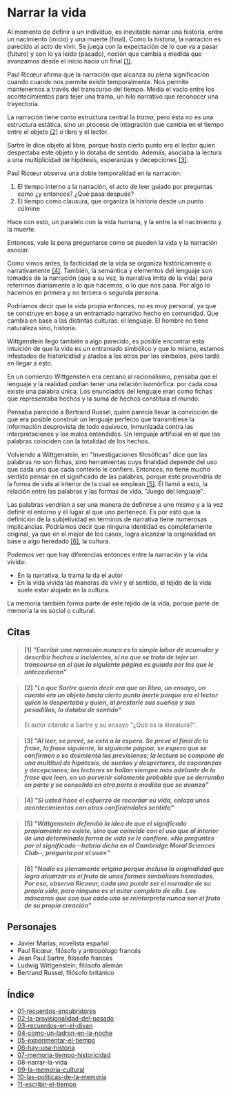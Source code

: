 # Narrar la vida
Al momento de definir a un individuo, es inevitable narrar una historia, entre un nacimiento (inicio) y una muerte (final). Como la historia, la narración es parecido al acto de vivir. Se juega con la expectación de lo que va a pasar (futuro) y con lo ya leído (pasado), noción que cambia a medida que avanzamos desde el inicio hacia un final [\[1\]](#1-escribir-una-narraci%C3%B3n-nunca-es-la-simple-labor-de-acumular-y-describir-hechos-o-incidentes-si-no-que-se-trata-de-tejer-un-transcurso-en-el-que-la-siguiente-p%C3%A1gina-es-guiada-por-las-que-le-antecedieron).

Paul Ricœur afirma que la narración que alcanza su plena significación cuando cuando nos permite existir temporalmente. Nos permite mantenernos a través del transcurso del tiempo. Media el vacío entre los acontecimientos para tejer una trama, un hilo narrativo que reconocer una trayectoria.

La narración tiene como estructura central la _trama_, pero ésta no es una estructura estática, sino un proceso de integración que cambia en el tiempo entre el objeto [\[2\]](#2-lo-que-sartre-quer%C3%ADa-decir-era-que-un-libro-un-ensayo-un-cuento-era-un-objeto-hasta-cierto-punto-interte-porque-era-el-lector-quien-lo-despertaba-y-quien-al-prestarle-sus-sue%C3%B1os-y-sus-pesadillas-lo-dotaba-de-sentido) o libro y el lector.

Sartre le dice objeto al libre, porque hasta cierto punto era el lector quien despertaba este objeto y lo dotaba de sentido. Además, asociaba la lectura a una multiplicidad de hipótesis, esperanzas y decepciones [\[3\]](#3-al-leer-se-prev%C3%A9-se-est%C3%A1-a-la-espera-se-prev%C3%A9-el-final-de-la-frase-la-frase-siguiente-la-siguiente-p%C3%A1gina-se-espera-que-se-confirmen-o-se-desmienta-las-previsiones-la-lectura-se-compone-de-una-multitud-de-hip%C3%B3tesis-de-sue%C3%B1os-y-despertares-de-esperanzas-y-decepciones-los-lectores-se-hallan-siempre-m%C3%A1s-adelante-de-la-frase-que-leen-en-un-porvenir-solamente-probable-que-se-derrumba-en-parte-y-se-consolida-en-otra-parte-a-medida-que-se-avanza).

Paul Ricœur observa una doble temporalidad en la narración:
1. El tiempo interno a la narración, el acto de leer guiado por preguntas como ¿y entonces? ¿Qué pasa después?
2. El tiempo como clausura, que organiza la historia desde un punto cúlmine

Hace con esto, un paralelo con la vida humana, y la entre la el nacimiento y la muerte.

Entonces, vale la pena preguntarse como se pueden la vida y la narración asociar.

Como vimos antes, la facticidad de la vida se organiza históricamente o narrativamente  [\[4\]](#4-si-usted-hace-el-esfuerzo-de-recordar-su-vida-enlaza-unos-acontecimientos-con-otros-confiri%C3%A9ndoles-sentido). También, la semántica y elementos del lenguaje son tomados de la narración (que a su vez, la narrativa imita de la vida) para referirnos diariamente a lo que hacemos, o lo que nos pasa. Por algo lo hacemos en primera y no tercera o segunda persona. 

Podríamos decir que la vida propia entonces, no es muy personal, ya que se construye en base a un entramado narrativo hecho en comunidad. Que cambia en base a las distintas culturas: el lenguaje. El hombre no tiene naturaleza sino, historia.

Wittgenstein llego también a algo parecido, es posible encontrar esta intuición de que la vida es un entramado simbólico y que lo mismo, estamos infestados de historicidad y atados a los otros por los símbolos, pero tardó en llegar a esto.

En un comienzo Wittgenstein era cercano al racionalismo, pensaba que el lenguaje y la realidad podían tener una relación isomórfica: por cada cosa existe una palabra única. Los enunciados del lenguaje eran como fichas que representaba hechos y la suma de hechos constituía el mundo.

Pensaba parecido a Bertrand Russel, quien parecía llevar la convicción de que era posible construir un lenguaje perfecto que transmitiese la información desprovista de todo equivoco, inmunizada contra las interpretaciones y los malos entendidos. Un lenguaje artificial en el que las palabras coinciden con la totalidad de los hechos.

Volviendo a Wittgenstein, en "Investigaciones filosóficas" dice que las palabras no son fichas, sino herramientas cuya finalidad depende del uso que cada uno que cada contexto le confiere. Entonces, no tiene mucho sentido pensar en el significado de las palabras, porque este provendría de la forma de vida al interior de la cual se emplean [\[5\]](#5-wittgenstein-defendi%C3%B3-la-idea-de-que-el-significado-propiamente-no-existe-sino-que-coincide-con-el-uso-que-al-interior-de-una-determinada-forma-de-vida-se-le-confiere-no-preguntes-por-el-significado-habr%C3%ADa-dicho-en-el-cambridge-moral-sciences-club-pregunta-por-el-uso). Él llamó a esto, la relación entre las palabras y las formas de vida, "Juego del lenguaje"..

Las palabras vendrían a ser una manera de definirse a uno mismo y a la vez definir el entorno y el lugar al que uno pertenece. Es por esto que la definición de la subjetividad en términos de narrativa tiene numerosas implicancias. Podríamos decir que ninguna identidad es completamente original, ya que en el mejor de los casos, logra alcanzar la originalidad en base a algo heredado [\[6\]](#6-nadie-es-plenamente-origina-porque-incluso-la-originalidad-que-logra-alcanzar-es-el-fruto-de-unas-formas-simb%C3%B3licas-heredadas-por-eso-observa-ricoeur-cada-uno-puede-ser-el-narrador-de-su-propia-vida-pero-ninguno-es-el-autor-completo-de-ella-las-m%C3%A1scaras-que-con-que-cada-uno-se-reinterpreta-nunca-son-el-fruto-de-su-propia-creaci%C3%B3n), la cultura.

Podemos ver que hay diferencias entonces entre la narración y la vida vivida:
- En la narrativa, la trama la da el autor
- En la vida vivida las maneras de vivir y el sentido, el tejido de la vida suele estar alojado en la cultura.

La memoria también forma parte de este tejido de la vida, porque parte de memoria la es social o cultural.

<!-- ## Destacados -->

<!-- ### Bertrand Russel y el lenguaje artifical [WIP] -->
<!-- lenguagje artificial que permitiera que las palabras coincidieran con la totalidad los hechos -->

<!-- Las citas sin autor especificado son del autor del libro: Carlos Peña. -->
## Citas

<!-- pág. 136 -->
> #### [1] *"Escribir una narración nunca es la simple labor de acumular y describir hechos o incidentes, si no que se trata de tejer un transcurso en el que la siguiente página es guiada por las que le antecedieron"*


<!-- pág. 137 -->
> #### [2] *"Lo que Sartre quería decir era que un libro, un ensayo, un cuento era un objeto hasta cierto punto inerte porque era el lector quien lo despertaba y quien, al prestarle sus sueños y sus pesadillas, lo dotaba de sentido"*
>
> El autor citando a Sartre y su ensayo "¿Qué es la literatura?".

<!-- pág. 138 -->
> #### [3] *"Al leer, se prevé, se está a la espera. Se prevé el final de la frase, la frase siguiente, la siguiente página; se espera que se confirmen o se desmienta las previsiones; la lectura se compone de una multitud de hipótesis, de sueños y despertares, de esperanzas y decepciones; los lectores se hallan siempre más adelante de la frase que leen, en un porvenir solamente probable que se derrumba en parte y se consolida en otra parte a medida que se avanza"*

<!-- pág. 140 -->
> #### [4] *"Si usted hace el esfuerzo de recordar su vida, enlaza unos acontecimientos con otros confiriéndoles sentido"*

<!-- pág. 142 -->
> #### [5] *"Wittgenstein defendió la idea de que el significado propiamente no existe, sino que coincide con el uso que al interior de una determinada forma de vida se le confiere. «No preguntes por el significado ─habría dicho en el Cambridge Moral Sciences Club─, pregunta por el uso»"*

<!-- pág. 143 -->
> #### [6] *"Nadie es plenamente origina porque incluso la originalidad que logra alcanzar es el fruto de unas formas simbólicas heredadas. Por eso, observa Ricoeur, cada uno puede ser el narrador de su propia vida, pero ninguno es el autor completo de ella. Las máscaras que con que cada uno se reinterpreta nunca son el fruto de su propia creación"*

## Personajes

- Javier Marías, novelista español
- Paul Ricœur, filósofo y antropólogo francés
- Jean Paul Sartre, filósofo francés
- Ludwig Wittgenstein, filósofo alemán
- Bertrand Russel, filósofo británico


## Índice

- [01-recuerdos-encubridores](./01-recuerdos-encubridores.md)
- [02-la-provisionalidad-del-pasado](./02-la-provisionalidad-del-pasado.md)
- [03-recuerdos-en-el-divan](./03-recuerdos-en-el-divan.md)
- [04-como-un-ladron-en-la-noche](./04-como-un-ladron-en-la-noche.md)
- [05-experimentar-el-tiempo](./05-experimentar-el-tiempo.md)
- [06-hay-una-historia](./06-hay-una-historia.md)
- [07-memoria-tiempo-historicidad](./07-memoria-tiempo-historicidad.md)
- 08-narrar-la-vida
- [09-la-memoria-cultural](./09-la-memoria-cultural.md)
- [10-las-politicas-de-la-memoria](./10-las-politicas-de-la-memoria.md)
- [11-escribir-el-tiempo](./11-escribir-el-tiempo.md)
